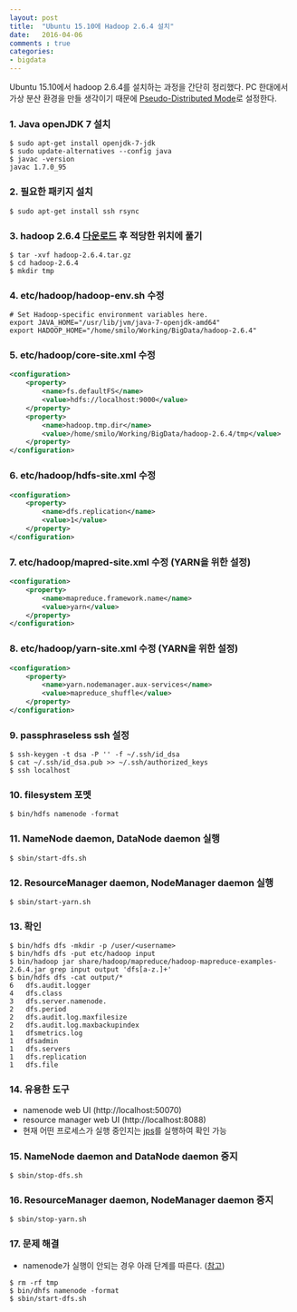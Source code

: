 ```yaml
---
layout: post
title:  "Ubuntu 15.10에 Hadoop 2.6.4 설치"
date:   2016-04-06
comments : true
categories:
- bigdata
---
```


Ubuntu 15.10에서 hadoop 2.6.4를 설치하는 과정을 간단히 정리했다. PC 한대에서 가상 분산 환경을 만들 생각이기 때문에 [Pseudo-Distributed Mode](http://hadoop.apache.org/docs/r2.6.4/hadoop-project-dist/hadoop-common/SingleCluster.html#Pseudo-Distributed_Operation)로 설정한다.

### 1. Java openJDK 7 설치

```shell
$ sudo apt-get install openjdk-7-jdk
$ sudo update-alternatives --config java
$ javac -version
javac 1.7.0_95
```

### 2. 필요한 패키지 설치

```shell
$ sudo apt-get install ssh rsync
```

### 3. hadoop 2.6.4 [다운로드](http://apache.tt.co.kr/hadoop/common/) 후 적당한 위치에 풀기

```shell
$ tar -xvf hadoop-2.6.4.tar.gz
$ cd hadoop-2.6.4
$ mkdir tmp
```

### 4. etc/hadoop/hadoop-env.sh 수정

```shell
# Set Hadoop-specific environment variables here.
export JAVA_HOME="/usr/lib/jvm/java-7-openjdk-amd64"
export HADOOP_HOME="/home/smilo/Working/BigData/hadoop-2.6.4"
```

### 5. etc/hadoop/core-site.xml 수정

```xml
<configuration>
    <property>
        <name>fs.defaultFS</name>
        <value>hdfs://localhost:9000</value>
    </property>
    <property>
        <name>hadoop.tmp.dir</name>
        <value>/home/smilo/Working/BigData/hadoop-2.6.4/tmp</value>
    </property>
</configuration>
```

### 6. etc/hadoop/hdfs-site.xml 수정

```xml
<configuration>
    <property>
        <name>dfs.replication</name>
        <value>1</value>
    </property>
</configuration>
```

### 7. etc/hadoop/mapred-site.xml 수정 (YARN을 위한 설정)

```xml
<configuration>
    <property>
        <name>mapreduce.framework.name</name>
        <value>yarn</value>
    </property>
</configuration>
```

### 8. etc/hadoop/yarn-site.xml 수정 (YARN을 위한 설정)

```xml
<configuration>
    <property>
        <name>yarn.nodemanager.aux-services</name>
        <value>mapreduce_shuffle</value>
    </property>
</configuration>
```

### 9. passphraseless ssh 설정

```shell
$ ssh-keygen -t dsa -P '' -f ~/.ssh/id_dsa
$ cat ~/.ssh/id_dsa.pub >> ~/.ssh/authorized_keys
$ ssh localhost
```

### 10. filesystem 포멧

```shell
$ bin/hdfs namenode -format
```

### 11. NameNode daemon, DataNode daemon 실행

```shell
$ sbin/start-dfs.sh
```

### 12. ResourceManager daemon, NodeManager daemon 실행

```shell
$ sbin/start-yarn.sh
```

### 13. 확인

```shell
$ bin/hdfs dfs -mkdir -p /user/<username>
$ bin/hdfs dfs -put etc/hadoop input
$ bin/hadoop jar share/hadoop/mapreduce/hadoop-mapreduce-examples-2.6.4.jar grep input output 'dfs[a-z.]+'
$ bin/hdfs dfs -cat output/*
6	dfs.audit.logger
4	dfs.class
3	dfs.server.namenode.
2	dfs.period
2	dfs.audit.log.maxfilesize
2	dfs.audit.log.maxbackupindex
1	dfsmetrics.log
1	dfsadmin
1	dfs.servers
1	dfs.replication
1	dfs.file
```

### 14. 유용한 도구
* namenode web UI (http://localhost:50070)
* resource manager web UI (http://localhost:8088)
* 현재 어떤 프로세스가 실행 중인지는 [jps](http://docs.oracle.com/javase/7/docs/technotes/tools/share/jps.html)를 실행하여 확인 가능

### 15. NameNode daemon and DataNode daemon 중지

```shell
$ sbin/stop-dfs.sh
```

### 16. ResourceManager daemon, NodeManager daemon 중지

```shell
$ sbin/stop-yarn.sh
```

### 17. 문제 해결
* namenode가 실행이 안되는 경우 아래 단계를 따른다. ([참고](http://stackoverflow.com/questions/8076439/namenode-not-getting-started))
 
```shell
$ rm -rf tmp
$ bin/dhfs namenode -format
$ sbin/start-dfs.sh
```

